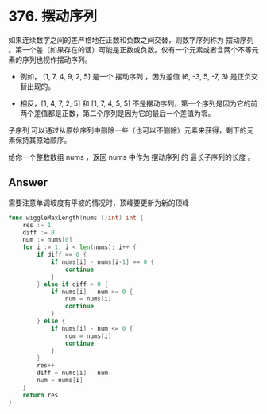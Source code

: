 # 376. 摆动序列

如果连续数字之间的差严格地在正数和负数之间交替，则数字序列称为 摆动序列 。第一个差（如果存在的话）可能是正数或负数。仅有一个元素或者含两个不等元素的序列也视作摆动序列。

- 例如， [1, 7, 4, 9, 2, 5] 是一个 摆动序列 ，因为差值 (6, -3, 5, -7, 3) 是正负交替出现的。

- 相反，[1, 4, 7, 2, 5] 和 [1, 7, 4, 5, 5] 不是摆动序列，第一个序列是因为它的前两个差值都是正数，第二个序列是因为它的最后一个差值为零。

子序列 可以通过从原始序列中删除一些（也可以不删除）元素来获得，剩下的元素保持其原始顺序。

给你一个整数数组 nums ，返回 nums 中作为 摆动序列 的 最长子序列的长度 。

## Answer

需要注意单调坡度有平坡的情况时，顶峰要更新为新的顶峰

```go
func wiggleMaxLength(nums []int) int {
    res := 1
    diff := 0
    num := nums[0]
    for i := 1; i < len(nums); i++ {
        if diff == 0 {
            if nums[i] - nums[i-1] == 0 {
                continue
            }
        } else if diff > 0 {
            if nums[i] - num >= 0 {
                num = nums[i]
                continue
            }
        } else {
            if nums[i] - num <= 0 {
                num = nums[i]
                continue
            }
        }
        res++
        diff = nums[i] - num
        num = nums[i]
    }
    return res
}
```